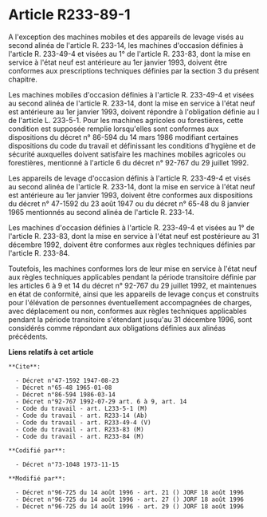 # Article R233-89-1

A l'exception des machines mobiles et des appareils de levage visés au second alinéa de l'article R. 233-14, les machines
d'occasion définies à l'article R. 233-49-4 et visées au 1° de l'article R. 233-83, dont la mise en service à l'état neuf est
antérieure au 1er janvier 1993, doivent être conformes aux prescriptions techniques définies par la section 3 du présent
chapitre.

Les machines mobiles d'occasion définies à l'article R. 233-49-4 et visées au second alinéa de l'article R. 233-14, dont la
mise en service à l'état neuf est antérieure au 1er janvier 1993, doivent répondre à l'obligation définie au I de l'article
L. 233-5-1. Pour les machines agricoles ou forestières, cette condition est supposée remplie lorsqu'elles sont conformes aux
dispositions du décret n° 86-594 du 14 mars 1986 modifiant certaines dispositions du code du travail et définissant les
conditions d'hygiène et de sécurité auxquelles doivent satisfaire les machines mobiles agricoles ou forestières, mentionné à
l'article 6 du décret n° 92-767 du 29 juillet 1992.

Les appareils de levage d'occasion définis à l'article R. 233-49-4 et visés au second alinéa de l'article R. 233-14, dont la
mise en service à l'état neuf est antérieure au 1er janvier 1993, doivent être conformes aux dispositions du décret n°
47-1592 du 23 août 1947 ou du décret n° 65-48 du 8 janvier 1965 mentionnés au second alinéa de l'article R. 233-14.

Les machines d'occasion définies à l'article R. 233-49-4 et visées au 1° de l'article R. 233-83, dont la mise en service à
l'état neuf est postérieure au 31 décembre 1992, doivent être conformes aux règles techniques définies par l'article R.
233-84.

Toutefois, les machines conformes lors de leur mise en service à l'état neuf aux règles techniques applicables pendant la
période transitoire définie par les articles 6 à 9 et 14 du décret n° 92-767 du 29 juillet 1992, et maintenues en état de
conformité, ainsi que les appareils de levage conçus et construits pour l'élévation de personnes éventuellement accompagnées
de charges, avec déplacement ou non, conformes aux règles techniques applicables pendant la période transitoire s'étendant
jusqu'au 31 décembre 1996, sont considérés comme répondant aux obligations définies aux alinéas précédents.

**Liens relatifs à cet article**

	**Cite**:

	  - Décret n°47-1592 1947-08-23
	  - Décret n°65-48 1965-01-08
	  - Décret n°86-594 1986-03-14
	  - Décret n°92-767 1992-07-29 art. 6 à 9, art. 14
	  - Code du travail - art. L233-5-1 (M)
	  - Code du travail - art. R233-14 (Ab)
	  - Code du travail - art. R233-49-4 (V)
	  - Code du travail - art. R233-83 (M)
	  - Code du travail - art. R233-84 (M)

	**Codifié par**:

	  - Décret n°73-1048 1973-11-15

	**Modifié par**:

	  - Décret n°96-725 du 14 août 1996 - art. 21 () JORF 18 août 1996
	  - Décret n°96-725 du 14 août 1996 - art. 27 () JORF 18 août 1996
	  - Décret n°96-725 du 14 août 1996 - art. 29 () JORF 18 août 1996

